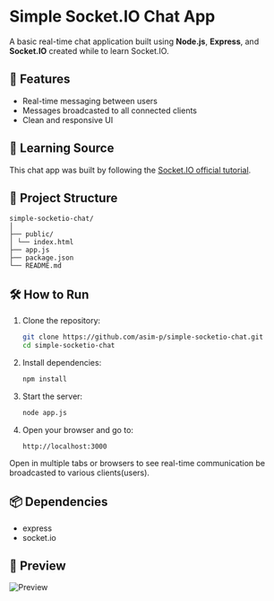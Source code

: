 # Simple Socket.IO Chat App

A basic real-time chat application built using **Node.js**, **Express**, and **Socket.IO** created while to learn Socket.IO.

## 🚀 Features

- Real-time messaging between users
- Messages broadcasted to all connected clients
- Clean and responsive UI

## 📖 Learning Source

This chat app was built by following the [Socket.IO official tutorial](https://socket.io/docs/v4/tutorial/introduction).

## 📁 Project Structure

```text
simple-socketio-chat/
│
├── public/
│ └── index.html
├── app.js
├── package.json
└── README.md
```

## 🛠️ How to Run

1. Clone the repository:

   ```bash
   git clone https://github.com/asim-p/simple-socketio-chat.git
   cd simple-socketio-chat
    ```
2. Install dependencies:

    ```bash
    npm install
3. Start the server:

    ```bash
    node app.js
4. Open your browser and go to:

    ```arduino
    http://localhost:3000

Open in multiple tabs or browsers to see real-time communication be broadcasted to various clients(users).

## 📦 Dependencies

- express
- socket.io

## 📸 Preview

![Preview](SocketSS.png)
